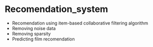 # Recomendation_system
* Recomendation using item-based collaborative filtering algorithm
* Removing noise data
* Removing sparsity
* Predicting film recomendation
